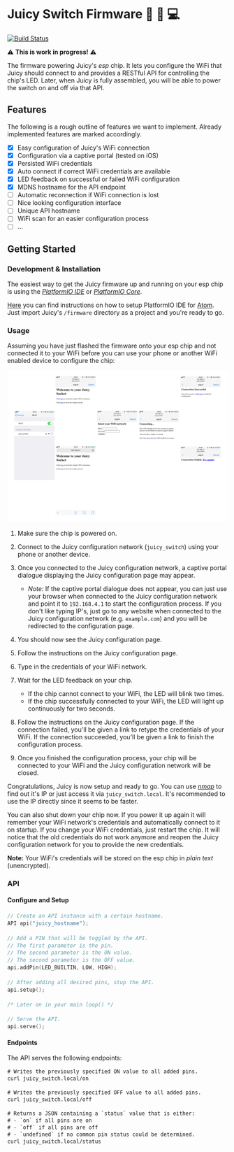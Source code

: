 # Juicy Switch Firmware 🔌 🍊 💻

[![Build Status](https://travis-ci.org/juicyiot/juicy-switch.svg?branch=master)](https://travis-ci.org/juicyiot/juicy-switch)

⚠️ **This is work in progress!** ⚠️

The firmware powering Juicy's *esp* chip. It lets you configure the WiFi that Juicy should connect to and provides a RESTful API for controlling the chip's LED. Later, when Juicy is fully assembled, you will be able to power the switch on and off via that API.

## Features

The following is a rough outline of features we want to implement. Already implemented features are marked accordingly.

- [x] Easy configuration of Juicy's WiFi connection
- [x] Configuration via a captive portal (tested on iOS)
- [x] Persisted WiFi credentials
- [x] Auto connect if correct WiFi credentials are available
- [x] LED feedback on successful or failed WiFi configuration
- [x] MDNS hostname for the API endpoint
- [ ] Automatic reconnection if WiFi connection is lost
- [ ] Nice looking configuration interface
- [ ] Unique API hostname
- [ ] WiFi scan for an easier configuration process
- [ ] ...

## Getting Started

### Development & Installation

The easiest way to get the Juicy firmware up and running on your esp chip is using the [*PlatformIO IDE*](http://platformio.org/get-started/ide) or [*PlatformIO Core*](http://platformio.org/get-started/cli).

[Here](http://docs.platformio.org/en/latest/ide/atom.html#quick-start) you can find instructions on how to setup PlatformIO IDE for [Atom](https://atom.io). Just import Juicy's `/firmware` directory as a project and you're ready to go.

### Usage

Assuming you have just flashed the firmware onto your esp chip and not connected it to your WiFi before you can use your phone or another WiFi enabled device to configure the chip:

![Configuration flow](doc/img/flow.png "Juciy coniguration flow")

1. Make sure the chip is powered on.
2. Connect to the Juicy configuration network (`juicy_switch`) using your phone or another device.
3. Once you connected to the Juicy configuration network, a captive portal dialogue displaying the Juicy configuration page may appear.

	- *Note:* If the captive portal dialogue does not appear, you can just use your browser when connected to the Juicy configuration network and point it to `192.168.4.1` to start the configuration process. If you don't like typing IP's, just go to any website when connected to the Juicy configuration network (e.g. `example.com`) and you will be redirected to the configuration page.

4. You should now see the Juicy configuration page.
5. Follow the instructions on the Juicy configuration page.
6. Type in the credentials of your WiFi network.
7. Wait for the LED feedback on your chip.

	- If the chip cannot connect to your WiFi, the LED will blink two times.
	- If the chip successfully connected to your WiFi, the LED will light up continuously for two seconds.

8. Follow the instructions on the Juicy configuration page. If the connection failed, you'll be given a link to retype the credentials of your WiFi. If the connection succeeded, you'll be given a link to finish the configuration process.
9. Once you finished the configuration process, your chip will be connected to your WiFi and the Juicy configuration network will be closed.

Congratulations, Juicy is now setup and ready to go. You can use *[nmap](https://nmap.org)* to find out it's IP or just access it via `juicy_switch.local`. It's recommended to use the IP directly since it seems to be faster.

You can also shut down your chip now. If you power it up again it will remember your WiFi network's credentials and automatically connect to it on startup. If you change your WiFi credentials, just restart the chip. It will notice that the old credentials do not work anymore and reopen the Juicy configuration network for you to provide the new credentials.

**Note:** Your WiFi's credentials will be stored on the esp chip in *plain text* (unencrypted). 

### API

#### Configure and Setup

``` c++
// Create an API instance with a certain hostname.
API api("juicy_hostname");
	
// Add a PIN that will be toggled by the API.
// The first parameter is the pin.
// The second parameter is the ON value.
// The second parameter is the OFF value.
api.addPin(LED_BUILTIN, LOW, HIGH);
	
// After adding all desired pins, stup the API.
api.setup();
	
/* Later on in your main loop() */
	
// Serve the API.
api.serve();
```

#### Endpoints

The API serves the following endpoints:

``` shell
# Writes the previously specified ON value to all added pins.
curl juicy_switch.local/on

# Writes the previously specified OFF value to all added pins.
curl juicy_switch.local/off

# Returns a JSON containing a `status` value that is either:
# - `on` if all pins are on
# - `off` if all pins are off
# - `undefined` if no common pin status could be determined.
curl juicy_switch.local/status
```


 
